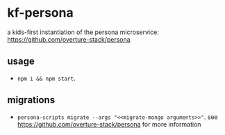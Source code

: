 # kf-persona

a kids-first instantiation of the persona microservice: https://github.com/overture-stack/persona

## usage

* `npm i && npm start`.

## migrations

* `persona-scripts migrate --args "<<migrate-mongo arguments>>"`. see https://github.com/overture-stack/persona for more information
